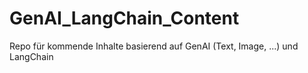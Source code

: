 # GenAI_LangChain_Content
Repo für kommende Inhalte basierend auf GenAI (Text, Image, ...) und LangChain 
